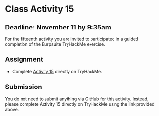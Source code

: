 # Class Activity 15

## Deadline: November 11 by 9:35am

For the fifteenth activity you are invited to participated in a guided completion of the Burpsuite TryHackMe exercise.

## Assignment

-  Complete [Activity 15]() directly on TryHackMe.

## Submission

You do not need to submit anything via GitHub for this activity. Instead, please complete Activity 15 directly on TryHackMe using the link provided above.
